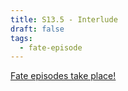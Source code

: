 ```yaml
---
title: S13.5 - Interlude
draft: false
tags:
  - fate-episode
---
```


[Fate episodes take place!](Story/Fate-Episodes/S13-14/)